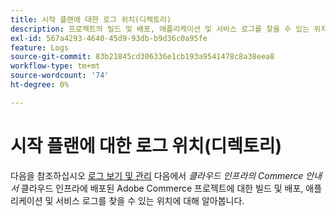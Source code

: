 ```yaml
---
title: 시작 플랜에 대한 로그 위치(디렉토리)
description: 프로젝트의 빌드 및 배포, 애플리케이션 및 서비스 로그를 찾을 수 있는 위치에 대해 알아보려면 *Commerce on Cloud Infrastructure Guide*의 [로그 보기 및 관리](https://experienceleague.adobe.com/docs/commerce-cloud-service/user-guide/develop/test/log-locations.html)를 참조하십시오.
exl-id: 567a4293-4640-45d9-93db-b9d36c0a95fe
feature: Logs
source-git-commit: 83b21845cd306336e1cb193a9541478c8a38eea8
workflow-type: tm+mt
source-wordcount: '74'
ht-degree: 0%

---
```


# 시작 플랜에 대한 로그 위치(디렉토리)

다음을 참조하십시오 [로그 보기 및 관리](https://experienceleague.adobe.com/docs/commerce-cloud-service/user-guide/develop/test/log-locations.html) 다음에서 *클라우드 인프라의 Commerce 안내서* 클라우드 인프라에 배포된 Adobe Commerce 프로젝트에 대한 빌드 및 배포, 애플리케이션 및 서비스 로그를 찾을 수 있는 위치에 대해 알아봅니다.
